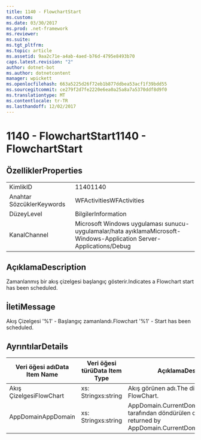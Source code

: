 ```yaml
---
title: 1140 - FlowchartStart
ms.custom: 
ms.date: 03/30/2017
ms.prod: .net-framework
ms.reviewer: 
ms.suite: 
ms.tgt_pltfrm: 
ms.topic: article
ms.assetid: 9aa2c71e-a4ab-4aed-b76d-4795e8493b70
caps.latest.revision: "2"
author: dotnet-bot
ms.author: dotnetcontent
manager: wpickett
ms.openlocfilehash: 663a5225d26f72eb1b877ddbea53acf1f39bdd55
ms.sourcegitcommit: ce279f2d7fe2220e6ea0a25a8a7a5370ddf8d9f0
ms.translationtype: MT
ms.contentlocale: tr-TR
ms.lasthandoff: 12/02/2017
---
```

# <a name="1140---flowchartstart"></a><span data-ttu-id="92bd2-102">1140 - FlowchartStart</span><span class="sxs-lookup"><span data-stu-id="92bd2-102">1140 - FlowchartStart</span></span>
## <a name="properties"></a><span data-ttu-id="92bd2-103">Özellikler</span><span class="sxs-lookup"><span data-stu-id="92bd2-103">Properties</span></span>  
  
|||  
|-|-|  
|<span data-ttu-id="92bd2-104">Kimlik</span><span class="sxs-lookup"><span data-stu-id="92bd2-104">ID</span></span>|<span data-ttu-id="92bd2-105">1140</span><span class="sxs-lookup"><span data-stu-id="92bd2-105">1140</span></span>|  
|<span data-ttu-id="92bd2-106">Anahtar Sözcükler</span><span class="sxs-lookup"><span data-stu-id="92bd2-106">Keywords</span></span>|<span data-ttu-id="92bd2-107">WFActivities</span><span class="sxs-lookup"><span data-stu-id="92bd2-107">WFActivities</span></span>|  
|<span data-ttu-id="92bd2-108">Düzey</span><span class="sxs-lookup"><span data-stu-id="92bd2-108">Level</span></span>|<span data-ttu-id="92bd2-109">Bilgiler</span><span class="sxs-lookup"><span data-stu-id="92bd2-109">Information</span></span>|  
|<span data-ttu-id="92bd2-110">Kanal</span><span class="sxs-lookup"><span data-stu-id="92bd2-110">Channel</span></span>|<span data-ttu-id="92bd2-111">Microsoft Windows uygulaması sunucu-uygulamalar/hata ayıklama</span><span class="sxs-lookup"><span data-stu-id="92bd2-111">Microsoft-Windows-Application Server-Applications/Debug</span></span>|  
  
## <a name="description"></a><span data-ttu-id="92bd2-112">Açıklama</span><span class="sxs-lookup"><span data-stu-id="92bd2-112">Description</span></span>  
 <span data-ttu-id="92bd2-113">Zamanlanmış bir akış çizelgesi başlangıç gösterir.</span><span class="sxs-lookup"><span data-stu-id="92bd2-113">Indicates a Flowchart start has been scheduled.</span></span>  
  
## <a name="message"></a><span data-ttu-id="92bd2-114">İleti</span><span class="sxs-lookup"><span data-stu-id="92bd2-114">Message</span></span>  
 <span data-ttu-id="92bd2-115">Akış Çizelgesi '%1' - Başlangıç zamanlandı.</span><span class="sxs-lookup"><span data-stu-id="92bd2-115">Flowchart '%1' - Start has been scheduled.</span></span>  
  
## <a name="details"></a><span data-ttu-id="92bd2-116">Ayrıntılar</span><span class="sxs-lookup"><span data-stu-id="92bd2-116">Details</span></span>  
  
|<span data-ttu-id="92bd2-117">Veri öğesi adı</span><span class="sxs-lookup"><span data-stu-id="92bd2-117">Data Item Name</span></span>|<span data-ttu-id="92bd2-118">Veri öğesi türü</span><span class="sxs-lookup"><span data-stu-id="92bd2-118">Data Item Type</span></span>|<span data-ttu-id="92bd2-119">Açıklama</span><span class="sxs-lookup"><span data-stu-id="92bd2-119">Description</span></span>|  
|--------------------|--------------------|-----------------|  
|<span data-ttu-id="92bd2-120">Akış Çizelgesi</span><span class="sxs-lookup"><span data-stu-id="92bd2-120">FlowChart</span></span>|<span data-ttu-id="92bd2-121">xs: String</span><span class="sxs-lookup"><span data-stu-id="92bd2-121">xs:string</span></span>|<span data-ttu-id="92bd2-122">Akış görünen adı.</span><span class="sxs-lookup"><span data-stu-id="92bd2-122">The display name of the FlowChart.</span></span>|  
|<span data-ttu-id="92bd2-123">AppDomain</span><span class="sxs-lookup"><span data-stu-id="92bd2-123">AppDomain</span></span>|<span data-ttu-id="92bd2-124">xs: String</span><span class="sxs-lookup"><span data-stu-id="92bd2-124">xs:string</span></span>|<span data-ttu-id="92bd2-125">AppDomain.CurrentDomain.FriendlyName tarafından döndürülen dize.</span><span class="sxs-lookup"><span data-stu-id="92bd2-125">The string returned by AppDomain.CurrentDomain.FriendlyName.</span></span>|
